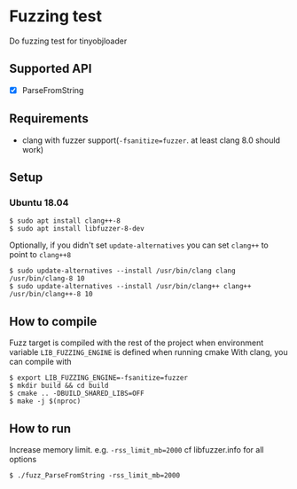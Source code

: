 # Fuzzing test

Do fuzzing test for tinyobjloader

## Supported API

* [x] ParseFromString

## Requirements

* clang with fuzzer support(`-fsanitize=fuzzer`. at least clang 8.0 should work)

## Setup

### Ubuntu 18.04

```
$ sudo apt install clang++-8
$ sudo apt install libfuzzer-8-dev
```

Optionally, if you didn't set `update-alternatives` you can set `clang++` to point to `clang++8`

```
$ sudo update-alternatives --install /usr/bin/clang clang /usr/bin/clang-8 10
$ sudo update-alternatives --install /usr/bin/clang++ clang++ /usr/bin/clang++-8 10
```

## How to compile

Fuzz target is compiled with the rest of the project when environment variable `LIB_FUZZING_ENGINE` is defined when running cmake
With clang, you can compile with 
```
$ export LIB_FUZZING_ENGINE=-fsanitize=fuzzer
$ mkdir build && cd build
$ cmake .. -DBUILD_SHARED_LIBS=OFF
$ make -j $(nproc)
```

## How to run

Increase memory limit. e.g. `-rss_limit_mb=2000`
cf libfuzzer.info for all options

```
$ ./fuzz_ParseFromString -rss_limit_mb=2000
```

